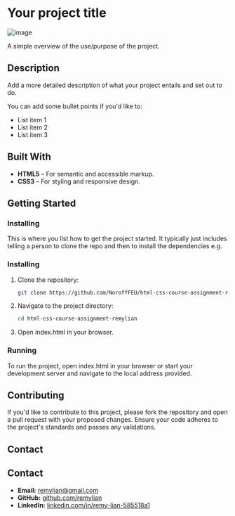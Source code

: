 # Your project title

![image](https://i.ibb.co/pjZxq0VH/blogpage.png)

A simple overview of the use/purpose of the project.

## Description

Add a more detailed description of what your project entails and set out to do.

You can add some bullet points if you'd like to:

- List item 1
- List item 2
- List item 3

## Built With

- **HTML5** – For semantic and accessible markup.
- **CSS3** – For styling and responsive design.

## Getting Started

### Installing

This is where you list how to get the project started. It typically just includes telling a person to clone the repo and then to install the dependencies e.g.

### Installing

1. Clone the repository:

   ```bash
   git clone https://github.com/NoroffFEU/html-css-course-assignment-remylian.git

2. Navigate to the project directory: 
   ```bash
   cd html-css-course-assignment-remylian

3. Open index.html in your browser. 


### Running

To run the project, open index.html in your browser or start your development server and navigate to the local address provided.

## Contributing

If you'd like to contribute to this project, please fork the repository and open a pull request with your proposed changes. Ensure your code adheres to the project's standards and passes any validations.

## Contact

## Contact

- **Email:** [remylian@gmail.com](mailto:remylian@gmail.com)
- **GitHub:** [github.com/remylian](https://github.com/remylian)
- **LinkedIn:** [linkedin.com/in/remy-lian-585518a1](https://www.linkedin.com/in/remy-lian-585518a1/)
